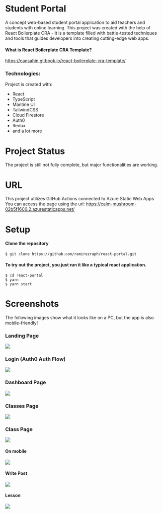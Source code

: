 # Student Portal

A concept web-based student portal application to aid teachers and students with online learning. This project was created with the help of React Boilerplate CRA - it is a template filled with battle-tested techniques and tools that guides developers into creating cutting-edge web apps.

#### What is React Boilerplate CRA Template?
https://cansahin.gitbook.io/react-boilerplate-cra-template/

### Technologies:
Project is created with:
- React 
- TypeScript
- Mantine UI
- TailwindCSS
- Cloud Firestore
- Auth0
- Redux
- and a lot more

# Project Status
The project is still not fully complete, but major functionalities are working.

# URL
This project utilizes GitHub Actions connected to Azure Static Web Apps
You can access the page using the url: https://calm-mushroom-02b5f1600.2.azurestaticapps.net/

# Setup
#### Clone the repository
```ssh
$ git clone https://github.com/ramirezraph/react-portal.git
```
#### To try out the project, you just run it like a typical react application.

```ssh
$ cd react-portal
$ yarn
$ yarn start
```

# Screenshots
The following images show what it looks like on a PC, but the app is also mobile-friendly!

### Landing Page
<img src="demo/landing.png" />

### Login (Auth0 Auth Flow)
<img src="demo/login.png" />

### Dashboard Page
<img src="demo/dashboard.png" />

### Classes Page
<img src="demo/classes.png" />

### Class Page
<img src="demo/class.png" />

#### On mobile
<img src="demo/class-mobile.png" />

#### Write Post
<img src="demo/write-post.png" />

#### Lesson
<img src="demo/lesson-modal.png" />

